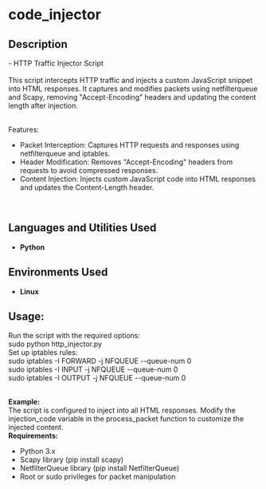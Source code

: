 <h1>code_injector</h1>


<h2>Description</h2>
- HTTP Traffic Injector Script <br>
<br>This script intercepts HTTP traffic and injects a custom JavaScript snippet into HTML responses. It captures and modifies packets using netfilterqueue and Scapy, removing "Accept-Encoding" headers and updating the content length after injection.<br>

<br>Features: <br>
- Packet Interception: Captures HTTP requests and responses using netfilterqueue and iptables.<br>
- Header Modification: Removes "Accept-Encoding" headers from requests to avoid compressed responses.<br>
- Content Injection: Injects custom JavaScript code into HTML responses and updates the Content-Length header.<br>
<br />


<h2>Languages and Utilities Used</h2>

- <b>Python</b> 


<h2>Environments Used </h2>

- <b>Linux</b> 

<h2>Usage: </h2>
 Run the script with the required options:
<br>sudo python http_injector.py
<br>Set up iptables rules:
<br>sudo iptables -I FORWARD -j NFQUEUE --queue-num 0
<br>sudo iptables -I INPUT -j NFQUEUE --queue-num 0
<br>sudo iptables -I OUTPUT -j NFQUEUE --queue-num 0

<br><b> Example: </b>
<br>
The script is configured to inject <script>alert('test');</script></body> into all HTML responses. Modify the injection_code variable in the process_packet function to customize the injected content.
<br>
<b>Requirements:</b><br>
- Python 3.x<br>
- Scapy library (pip install scapy)
- NetfilterQueue library (pip install NetfilterQueue)<br>
- Root or sudo privileges for packet manipulation<br>
